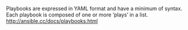 Playbooks are expressed in YAML format and have a minimum of syntax. Each playbook is composed of one or more ‘plays’ in a list.
http://ansible.cc/docs/playbooks.html
